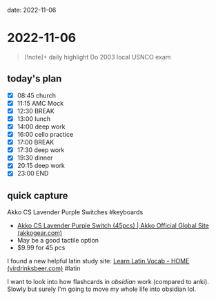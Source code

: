 date: 2022-11-06

# 2022-11-06

>[!note]+ daily highlight
>Do 2003 local USNCO exam

## today's plan
- [x] 08:45 church
- [x] 11:15 AMC Mock
- [x] 12:30 BREAK
- [x] 13:00 lunch
- [x] 14:00 deep work
- [x] 16:00 cello practice
- [x] 17:00 BREAK
- [x] 17:30 deep work
- [x] 19:30 dinner
- [x] 20:15 deep work
- [x] 23:00 END

## quick capture
Akko CS Lavender Purple Switches #keyboards
- [Akko CS Lavender Purple Switch (45pcs) | Akko Official Global Site (akkogear.com)](https://en.akkogear.com/product/akko-cs-lavender-purple-switch-45pcs/)
- May be a good tactile option
- $9.99 for 45 pcs

I found a new helpful latin study site: [Learn Latin Vocab - HOME (virdrinksbeer.com)](https://virdrinksbeer.com/) #latin

I want to look into how flashcards in *obsidian* work (compared to anki). Slowly but surely I'm going to move my whole life into obsidian lol.